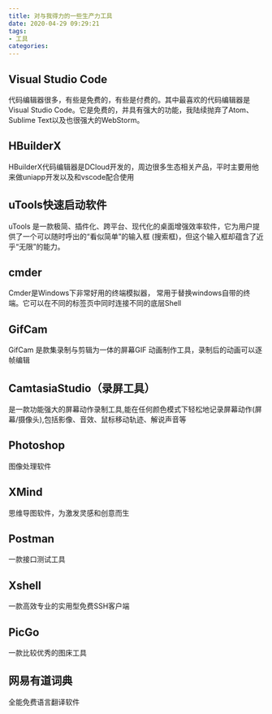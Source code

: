 ```yaml
---
title: 对与我得力的一些生产力工具
date: 2020-04-29 09:29:21
tags:
- 工具
categories:
---
```



## Visual Studio Code

代码编辑器很多，有些是免费的，有些是付费的。其中最喜欢的代码编辑器是 Visual Studio Code。它是免费的，并具有强大的功能，我陆续抛弃了Atom、Sublime Text以及也很强大的WebStorm。

## HBuilderX
HBuilderX代码编辑器是DCloud开发的，周边很多生态相关产品，平时主要用他来做uniapp开发以及和vscode配合使用

## uTools快速启动软件
uTools 是一款极简、插件化、跨平台、现代化的桌面增强效率软件，它为用户提供了一个可以随时呼出的“看似简单”的输入框 (搜索框)，但这个输入框却蕴含了近乎“无限”的能力。

## cmder
Cmder是Windows下非常好用的终端模拟器， 常用于替换windows自带的终端。它可以在不同的标签页中同时连接不同的底层Shell

## GifCam
GifCam 是款集录制与剪辑为一体的屏幕GIF 动画制作工具，录制后的动画可以逐帧编辑

## CamtasiaStudio（录屏工具）
是一款功能强大的屏幕动作录制工具,能在任何颜色模式下轻松地记录屏幕动作(屏幕/摄像头),包括影像、音效、鼠标移动轨迹、解说声音等

## Photoshop
图像处理软件

## XMind
思维导图软件，为激发灵感和创意而生

## Postman
一款接口测试工具

## Xshell
一款高效专业的实用型免费SSH客户端

## PicGo
一款比较优秀的图床工具

##  网易有道词典
全能免费语言翻译软件